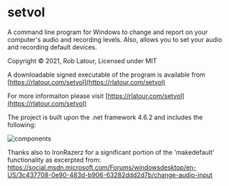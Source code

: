 ﻿# setvol
A command line program for Windows to change and report on your computer's audio and recording levels.  Also, allows you to set your audio and recording default devices.

Copyright © 2021, Rob Latour, Licensed under MIT

A downloadable signed executable of the program is available from  [https://rlatour.com/setvol](https://rlatour.com/setvol)

For more informaiton please visit  [https://rlatour.com/setvol](https://rlatour.com/setvol)

The project is built upon the .net framework 4.6.2 and includes the following:

![components](https://github.com/roblatour/setvol/blob/main/components.jpg)

Thanks also to IronRazerz for a significant portion of the 'makedefault' functionality as excerpted from:
https://social.msdn.microsoft.com/Forums/windowsdesktop/en-US/3c437708-0e90-483d-b906-63282ddd2d7b/change-audio-input

